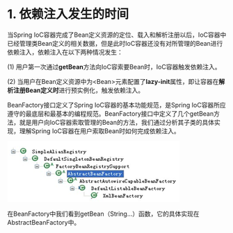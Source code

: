 # 1. 依赖注入发生的时间

当Spring IoC容器完成了Bean定义资源的定位、载入和解析注册以后，IoC容器中已经管理类Bean定义的相关数据，但是此时IoC容器还没有对所管理的Bean进行依赖注入，依赖注入在以下两种情况发生：

\(1\) 用户第一次通过**getBean**方法向IoC容索要Bean时，IoC容器触发依赖注入。

\(2\) 当用户在Bean定义资源中为&lt;Bean&gt;元素配置了**lazy-init**属性，即让容器在**解析注册Bean定义时**进行预实例化，触发依赖注入。

BeanFactory接口定义了Spring IoC容器的基本功能规范，是Spring IoC容器所应遵守的最底层和最基本的编程规范。BeanFactory接口中定义了几个getBean方法，就是用户向IoC容器索取管理的Bean的方法，我们通过分析其子类的具体实现，理解Spring IoC容器在用户索取Bean时如何完成依赖注入。

![](../../../.gitbook/assets/image%20%2841%29.png)

 在BeanFactory中我们看到getBean（String…）函数，它的具体实现在AbstractBeanFactory中。

